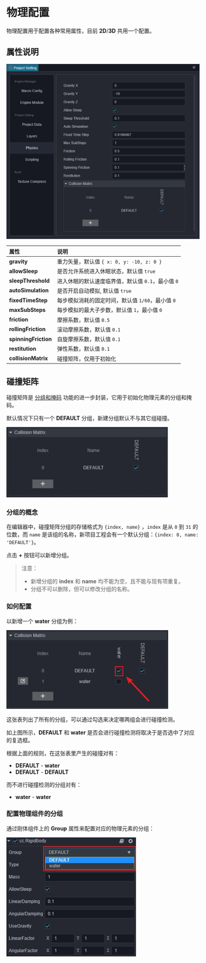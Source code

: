 # 物理配置

物理配置用于配置各种常用属性，目前 **2D**/**3D** 共用一个配置。

## 属性说明

![Physics](./img/physics-config-index.png)

| 属性 | 说明 |
| :--- | :--- |
| **gravity** | 重力矢量，默认值 `{ x: 0, y: -10, z: 0 }` |
| **allowSleep** | 是否允许系统进入休眠状态，默认值 `true` |
| **sleepThreshold** | 进入休眠的默认速度临界值，默认值 `0.1`，最小值 `0` |
| **autoSimulation** | 是否开启自动模拟, 默认值 `true` |
| **fixedTimeStep** | 每步模拟消耗的固定时间，默认值 `1/60`，最小值 `0` |
| **maxSubSteps** | 每步模拟的最大子步数，默认值 `1`，最小值 `0` |
| **friction** | 摩擦系数，默认值 `0.5` |
| **rollingFriction** | 滚动摩擦系数，默认值 `0.1` |
| **spinningFriction** | 自旋摩擦系数，默认值 `0.1` |
| **restitution** | 弹性系数，默认值 `0.1` |
| **collisionMatrix** | 碰撞矩阵，仅用于初始化 |
<!-- - `useNodeChains` 是否使用节点链组合刚体，默认值 *true* -->

## 碰撞矩阵

碰撞矩阵是 [分组和掩码](../../physics/physics-group-mask.md) 功能的进一步封装，它用于初始化物理元素的分组和掩码。

默认情况下只有一个 **DEFAULT** 分组，新建分组默认不与其它组碰撞。

![Physics-collision](./img/physics-collision.png)

### 分组的概念

在编辑器中，碰撞矩阵分组的存储格式为 `{index, name}` ，`index` 是从 `0` 到 `31` 的位数，而 `name` 是该组的名称，新项目工程会有一个默认分组：`{index: 0, name: 'DEFAULT'}`。

点击 **+** 按钮可以新增分组。

> 注意：
> - 新增分组的 **index** 和 **name** 均不能为空，且不能与现有项重复。
> - 分组不可以删除，但可以修改分组的名称。

### 如何配置

以新增一个 **water** 分组为例：

![Physics-collision-demo](img/physics-collision-demo.png)

这张表列出了所有的分组，可以通过勾选来决定哪两组会进行碰撞检测。

如上图所示，**DEFAULT** 和 **water** 是否会进行碰撞检测将取决于是否选中了对应的复选框。

根据上面的规则，在这张表里产生的碰撞对有：

- **DEFAULT** - **water**
- **DEFAULT** - **DEFAULT**

而不进行碰撞检测的分组对有：

- **water** - **water**

### 配置物理组件的分组

通过刚体组件上的 **Group** 属性来配置对应的物理元素的分组：

![rigidbody-group](img/rigidbody-group.jpg)